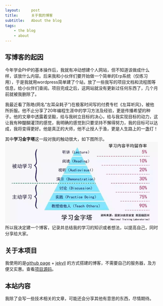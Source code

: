 ```yaml
---
layout:     post
title:      关于我的博客
subtitle:   About the blog
tags:
    - the blog
    - about
---
```


## 写博客的起因

今年学会PHP的基本操作后，我就有冲动想建个人网站，但不知道该做成什么样，该放什么内容。后来我和小伙伴们要开始做一个简单的Erp系统（仅练习用），于是我就用wordpress简单建了个站，放了一些我写的项目文档和流程图等信息，给小伙伴们查阅。项目完成之后，这网站就没有更新过任何东西了，几个月前就被我删除了。

我最近看了陈皓(网名“左耳朵耗子”)在极客时间写的付费专栏《左耳听风》，被他所折服。他不止分享了20年编程生涯中的学习方法及经验，更是传播希望的种子。他的文章中透露着坚毅，给与我树立目标的决心，给与我实现目标的动力，这让我有种醍醐灌顶的感觉，我明确的感觉到只要坚持不懈得努力，我的目标可以达成，我将变得更好。他是真正的大师，他不止授人于渔，更是人生路上的一盏灯！

其中**学习金字塔**这一段对我的触动很大，如下图所示。
![image](/img/posts/about-the-blog/study-pyramid.png)
所以我决定建一个博客，记录并总结我的学习的知识或者想法，以提高自己，同时分享给大家。

## 关于本项目

我使用的是[github page](https://pages.github.com) + [jekyll](http://jekyll.com.cn) 的方式搭建的博客，不需要自己的服务器，及方便又实惠。查看[项目源码](https://github.com/anthonysad/anthonysad.github.io)。

## 本站内容

我除了会写一些技术相关的文章，可能还会分享其他有意思的东西，尽情期待。